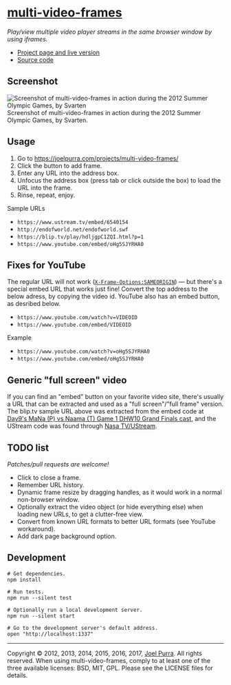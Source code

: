 # [multi-video-frames](https://joelpurra.com/projects/multi-video-frames/)

*Play/view multiple video player streams in the same browser window by using iframes.*

- [Project page and live version](https://joelpurra.com/projects/multi-video-frames/)
- [Source code](https://github.com/joelpurra/multi-video-frames/)



## Screenshot

<img src="https://joelpurra.com/projects/multi-video-frames/sample-olympic-games-summer-2012.jpg" alt="Screenshot of multi-video-frames in action during the 2012 Summer Olympic Games, by Svarten"  title="Screenshot of multi-video-frames in action during the 2012 Summer Olympic Games, by Svarten" />  
Screenshot of multi-video-frames in action during the 2012 Summer Olympic Games, by Svarten.



## Usage

1. Go to https://joelpurra.com/projects/multi-video-frames/
1. Click the button to add frame.
1. Enter any URL into the address box.
1. Unfocus the address box (press tab or click outside the box) to load the URL into the frame.
1. Rinse, repeat, enjoy.

Sample URLs
- `https://www.ustream.tv/embed/6540154`
- `http://endofworld.net/endofworld.swf`
- `https://blip.tv/play/hdljgpC1ZQI.html?p=1`
- `https://www.youtube.com/embed/oHg5SJYRHA0`



## Fixes for YouTube
The regular URL will not work ([`X-Frame-Options:SAMEORIGIN`](https://google.com/?q=X-Frame-Options:SAMEORIGIN)) &mdash; but there's a special embed URL that works just fine! Convert the top address to the below adress, by copying the video id. YouTube also has an embed button, as desribed below.

- `https://www.youtube.com/watch?v=VIDEOID`
- `https://www.youtube.com/embed/VIDEOID`

Example

- `https://www.youtube.com/watch?v=oHg5SJYRHA0`
- `https://www.youtube.com/embed/oHg5SJYRHA0`



## Generic "full screen" video

If you can find an "embed" button on your favorite video site, there's usually a URL that can be extracted and used as a "full screen"/"full frame" version. The blip.tv sample URL above was extracted from the embed code at [Day9's MaNa (P) vs Naama (T) Game 1 DHW10 Grand Finals cast](https://blip.tv/day9tv/mana-p-vs-naama-t-game-1-grand-finals-dreamhack-steelseries-tournament-4463233), and the UStream code was found through [Nasa TV/UStream](https://www.nasa.gov/multimedia/nasatv/ustream.html).



## TODO list

*Patches/pull requests are welcome!*

- Click to close a frame.
- Remember URL history.
- Dynamic frame resize by dragging handles, as it would work in a normal non-browser window.
- Optionally extract the video object (or hide everything else) when loading new URLs, to get a clutter-free view.
- Convert from known URL formats to better URL formats (see YouTube workaround).
- Add dark page background option.



## Development

```shell
# Get dependencies.
npm install

# Run tests.
npm run --silent test

# Optionally run a local development server.
npm run --silent start

# Go to the development server's default address.
open "http://localhost:1337"
```



---



Copyright &copy; 2012, 2013, 2014, 2015, 2016, 2017, [Joel Purra](https://joelpurra.se/). All rights reserved. When using multi-video-frames, comply to at least one of the three available licenses: BSD, MIT, GPL. Please see the LICENSE files for details.
